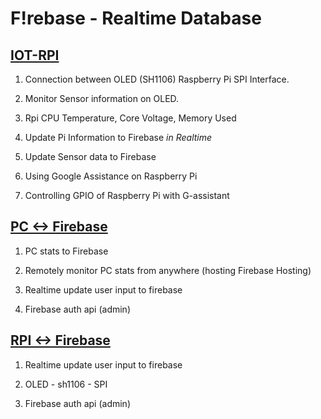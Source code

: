 F!rebase - Realtime Database
===


## [IOT-RPI]()

1. Connection between OLED (SH1106) Raspberry Pi SPI Interface.

2. Monitor Sensor information on OLED.

3. Rpi CPU Temperature, Core Voltage, Memory Used 

4. Update Pi Information to Firebase *in Realtime*

5. Update Sensor data to Firebase

7. Using Google Assistance on Raspberry Pi

8. Controlling GPIO of Raspberry Pi with G-assistant


## [PC <-> Firebase]() 

1. PC stats to Firebase

2. Remotely monitor PC stats from anywhere (hosting Firebase Hosting)

3. Realtime update user input to firebase

4. Firebase auth api (admin)

## [RPI <-> Firebase]()

1. Realtime update user input to firebase

2. OLED - sh1106 - SPI

3. Firebase auth api (admin)
